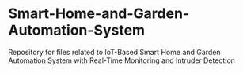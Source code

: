# Smart-Home-and-Garden-Automation-System
Repository for files related to IoT-Based Smart Home and Garden Automation System with Real-Time Monitoring and Intruder Detection
